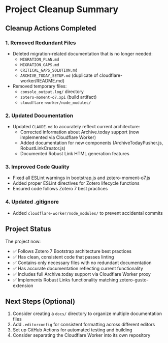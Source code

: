 # Project Cleanup Summary

## Cleanup Actions Completed

### 1. Removed Redundant Files
- Deleted migration-related documentation that is no longer needed:
  - `MIGRATION_PLAN.md`
  - `MIGRATION_GAPS.md`
  - `CRITICAL_GAPS_SOLUTION.md`
  - `ARCHIVE_TODAY_SETUP.md` (duplicate of cloudflare-worker/README.md)
- Removed temporary files:
  - `console_output.log/` directory
  - `zotero-moment-o7.xpi` (build artifact)
  - `cloudflare-worker/node_modules/`

### 2. Updated Documentation
- Updated `CLAUDE.md` to accurately reflect current architecture:
  - Corrected information about Archive.today support (now implemented via Cloudflare Worker)
  - Added documentation for new components (ArchiveTodayPusher.js, RobustLinkCreator.js)
  - Documented Robust Link HTML generation features

### 3. Improved Code Quality
- Fixed all ESLint warnings in bootstrap.js and zotero-moment-o7.js
- Added proper ESLint directives for Zotero lifecycle functions
- Ensured code follows Zotero 7 best practices

### 4. Updated .gitignore
- Added `cloudflare-worker/node_modules/` to prevent accidental commits

## Project Status

The project now:
- ✅ Follows Zotero 7 Bootstrap architecture best practices
- ✅ Has clean, consistent code that passes linting
- ✅ Contains only necessary files with no redundant documentation
- ✅ Has accurate documentation reflecting current functionality
- ✅ Includes full Archive.today support via Cloudflare Worker proxy
- ✅ Implements Robust Links functionality matching zotero-gusto-extension

## Next Steps (Optional)

1. Consider creating a `docs/` directory to organize multiple documentation files
2. Add `.editorconfig` for consistent formatting across different editors
3. Set up GitHub Actions for automated testing and building
4. Consider separating the Cloudflare Worker into its own repository